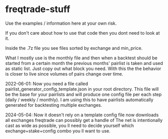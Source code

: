 # freqtrade-stuff
Use the examples / information here at your own risk.

If you don't care about how to use that code then you dont need to look at it.

Inside the .7z file you see files sorted by exchange and min_price.

What I mostly use is the monthly file and then when a backtest should be started from a certain month the previous months' pairlist is taken and used as static list. Just copy out what block you need.
With this the the behavior is closer to live since volumes of pairs change over time.

2022-06-01:
Now you need a file called pairlist_generator_config_template.json in your root directory.
This file will be the base for your pairlists and will produce one config file per each step (daily / weekly / monthly).
I am using this to have pairlists automatically generated for backtesting multiple exchanges.

2024-05-04:
Now it doesn't rely on a template config file
now downloads all exchanges freqtrade can possibly get a handle of
The net is intentionally cast as wide as possible, you ll need to decide yourself which exchange+stake+config combo you ll want to use.
